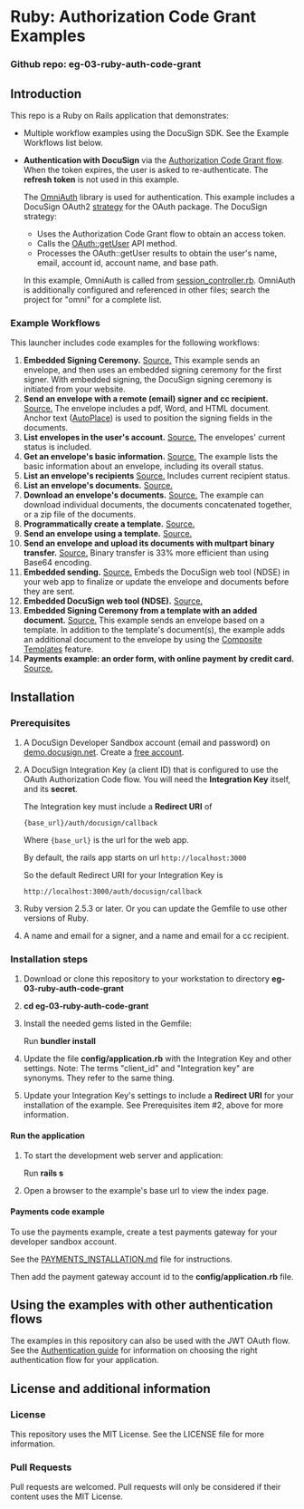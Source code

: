 # Ruby: Authorization Code Grant Examples

### Github repo: eg-03-ruby-auth-code-grant
## Introduction
This repo is a Ruby on Rails application that demonstrates:

* Multiple workflow examples using the DocuSign SDK. See the Example Workflows list below. 
* **Authentication with DocuSign** via the
[Authorization Code Grant flow](https://developers.docusign.com/esign-rest-api/guides/authentication/oauth2-code-grant).
  When the token expires, the user is asked to re-authenticate.
  The **refresh token** is not used in this example.

  The [OmniAuth](https://github.com/omniauth/omniauth) library is used
  for authentication. This example includes a DocuSign OAuth2
  [strategy](https://github.com/docusign/eg-03-ruby-auth-code-grant/blob/master/lib/docusign.rb)
  for the OAuth package. The DocuSign strategy:
  
  * Uses the Authorization Code Grant flow to obtain an access token.
  * Calls the [OAuth::getUser](https://developers.docusign.com/esign-rest-api/guides/authentication/user-info-endpoints)
    API method.
  * Processes the OAuth::getUser results to obtain the user's name, email,
    account id, account name, and base path.

  In this example, OmniAuth is called from 
  [session_controller.rb](https://github.com/docusign/eg-03-ruby-auth-code-grant/blob/master/app/controllers/session_controller.rb). 
  OmniAuth is additionally configured and referenced in other files; search the project for "omni" for a complete list.

### Example Workflows
This launcher includes code examples for the following workflows:

1. **Embedded Signing Ceremony.**
   [Source.](https://github.com/docusign/eg-03-ruby-auth-code-grant/blob/master/app/controllers/eg001_embedded_signing_controller.rb)
   This example sends an envelope, and then uses an embedded signing ceremony for the first signer.
   With embedded signing, the DocuSign signing ceremony is initiated from your website.
1. **Send an envelope with a remote (email) signer and cc recipient.**
   [Source.](https://github.com/docusign/eg-03-ruby-auth-code-grant/blob/master/app/controllers/eg002_signing_via_email_controller.rb)
   The envelope includes a pdf, Word, and HTML document.
   Anchor text ([AutoPlace](https://support.docusign.com/en/guides/AutoPlace-New-DocuSign-Experience)) is used to position the signing fields in the documents.
1. **List envelopes in the user's account.**
   [Source.](https://github.com/docusign/eg-03-ruby-auth-code-grant/blob/master/app/controllers/eg003_list_envelopes_controller.rb)
   The envelopes' current status is included.
1. **Get an envelope's basic information.**
   [Source.](https://github.com/docusign/eg-03-ruby-auth-code-grant/blob/master/app/controllers/eg004_envelope_info_controller.rb)
   The example lists the basic information about an envelope, including its overall status.
1. **List an envelope's recipients**
   [Source.](https://github.com/docusign/eg-03-ruby-auth-code-grant/blob/master/app/controllers/eg005_envelope_recipients_controller.rb)
   Includes current recipient status.
1. **List an envelope's documents.**
   [Source.](https://github.com/docusign/eg-03-ruby-auth-code-grant/blob/master/app/controllers/eg006_envelope_docs_controller.rb)
1. **Download an envelope's documents.**
   [Source.](https://github.com/docusign/eg-03-ruby-auth-code-grant/blob/master/app/controllers/eg007_envelope_get_doc_controller.rb)
   The example can download individual
   documents, the documents concatenated together, or a zip file of the documents.
1. **Programmatically create a template.**
   [Source.](https://github.com/docusign/eg-03-ruby-auth-code-grant/blob/master/app/controllers/eg008_create_template_controller.rb)
1. **Send an envelope using a template.**
   [Source.](https://github.com/docusign/eg-03-ruby-auth-code-grant/blob/master/app/controllers/eg009_use_template_controller.rb)
1. **Send an envelope and upload its documents with multpart binary transfer.**
   [Source.](https://github.com/docusign/eg-03-ruby-auth-code-grant/blob/master/app/controllers/eg010_send_binary_docs_controller.rb)
   Binary transfer is 33% more efficient than using Base64 encoding.
1. **Embedded sending.**
   [Source.](https://github.com/docusign/eg-03-ruby-auth-code-grant/blob/master/app/controllers/eg011_embedded_sending_controller.rb)
   Embeds the DocuSign web tool (NDSE) in your web app to finalize or update
   the envelope and documents before they are sent.
1. **Embedded DocuSign web tool (NDSE).**
   [Source.](https://github.com/docusign/eg-03-ruby-auth-code-grant/blob/master/app/controllers/eg012_embedded_console_controller.rb)
1. **Embedded Signing Ceremony from a template with an added document.**
   [Source.](https://github.com/docusign/eg-03-ruby-auth-code-grant/blob/master/app/controllers/eg013_add_doc_to_template_controller.rb)
   This example sends an envelope based on a template.
   In addition to the template's document(s), the example adds an
   additional document to the envelope by using the
   [Composite Templates](https://developers.docusign.com/esign-rest-api/guides/features/templates#composite-templates)
   feature.
1. **Payments example: an order form, with online payment by credit card.**
   [Source.](https://github.com/docusign/eg-03-ruby-auth-code-grant/blob/master/app/controllers/eg014_collect_payment_controller.rb)

<!--
1. **Get the envelope tab data.**
   Retrieve the tab (field) values for all of the envelope's recipients.
   [Source.](https://github.com/docusign/eg-03-ruby-auth-code-grant/blob/master/app/controllers/EG015EnvelopeTabData_controller.rb)
1. **Set envelope tab values.**
   The example creates an envelope and sets the initial values for its tabs (fields). Some of the tabs
   are set to be read-only, others can be updated by the recipient. The example also stores
   metadata with the envelope.
   [Source.](https://github.com/docusign/eg-03-ruby-auth-code-grant/blob/master/app/controllers/EG016SetTabValues_controller.rb)
1. **Set template tab values.**
   The example creates an envelope using a template and sets the initial values for its tabs (fields).
   The example also stores metadata with the envelope.
   [Source.](https://github.com/docusign/eg-03-ruby-auth-code-grant/blob/master/app/controllers/EG017SetTemplateTabValues_controller.rb)
1. **Get the envelope custom field data (metadata).**
   The example retrieves the custom metadata (custom data fields) stored with the envelope.
   [Source.](https://github.com/docusign/eg-03-ruby-auth-code-grant/blob/master/app/controllers/EG018EnvelopeCustomFieldData_controller.rb)
-->

## Installation

### Prerequisites
1. A DocuSign Developer Sandbox account (email and password) on [demo.docusign.net](https://demo.docusign.net).
   Create a [free account](https://go.docusign.com/o/sandbox/).
1. A DocuSign Integration Key (a client ID) that is configured to use the
   OAuth Authorization Code flow.
   You will need the **Integration Key** itself, and its **secret**.

   The Integration key must include a **Redirect URI** of

   `{base_url}/auth/docusign/callback`

   Where `{base_url}` is the url for the web app.

   By default, the rails app starts on url `http://localhost:3000`
   
   So the default Redirect URI for your Integration Key is

   `http://localhost:3000/auth/docusign/callback`

1. Ruby version 2.5.3 or later. Or you can update the Gemfile to use other versions of Ruby.
1. A name and email for a signer, and a name and email for a cc recipient.

### Installation steps
1. Download or clone this repository to your workstation to directory **eg-03-ruby-auth-code-grant**
1. **cd eg-03-ruby-auth-code-grant**
1. Install the needed gems listed in the Gemfile:

   Run **bundler install**
1. Update the file **config/application.rb**
     with the Integration Key and other settings.
     Note: The terms "client_id" and "Integration key" are synonyms. They refer to the same thing.

1. Update your Integration Key's settings to include a **Redirect URI** for
   your installation of the example. See Prerequisites item #2, above for more information.

#### Run the application
1. To start the development web server and application:

   Run **rails s** 
1. Open a browser to the example's base url to view the index page.

#### Payments code example
To use the payments example, create a
test payments gateway for your developer sandbox account.

See the
[PAYMENTS_INSTALLATION.md](https://github.com/docusign/eg-03-ruby-auth-code-grant/blob/master/PAYMENTS_INSTALLATION.md)
file for instructions.

Then add the payment gateway account id to the **config/application.rb** file.

## Using the examples with other authentication flows

The examples in this repository can also be used with the
JWT OAuth flow.
See the [Authentication guide](https://developers.docusign.com/esign-rest-api/guides/authentication)
for information on choosing the right authentication flow for your application.

## License and additional information

### License
This repository uses the MIT License. See the LICENSE file for more information.

### Pull Requests
Pull requests are welcomed. Pull requests will only be considered if their content
uses the MIT License.
